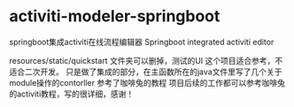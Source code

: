 # activiti-modeler-springboot

springboot集成activiti在线流程编辑器
Springboot integrated activiti editor


resources/static/quickstart 文件夹可以删掉，测试的UI
这个项目适合参考，不适合二次开发。
只是做了集成的部分，在主函数所在的java文件里写了几个关于module操作的contorller
参考了咖啡兔的教程
项目后续的工作都可以参考咖啡兔的activiti教程，写的很详细，感谢！

